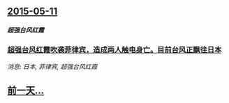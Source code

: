 ## [2015-05-11](/news/2015/05/11/index.md)

##### 超强台风红霞
### [超强台风红霞吹袭菲律宾，造成两人触电身亡。目前台风正飘往日本](/news/2015/05/11/超强台风红霞吹袭菲律宾-造成两人触电身亡-目前台风正飘往日本.md)
_消息: 日本, 菲律宾, 超强台风红霞_

## [前一天...](/news/2015/05/10/index.md)

